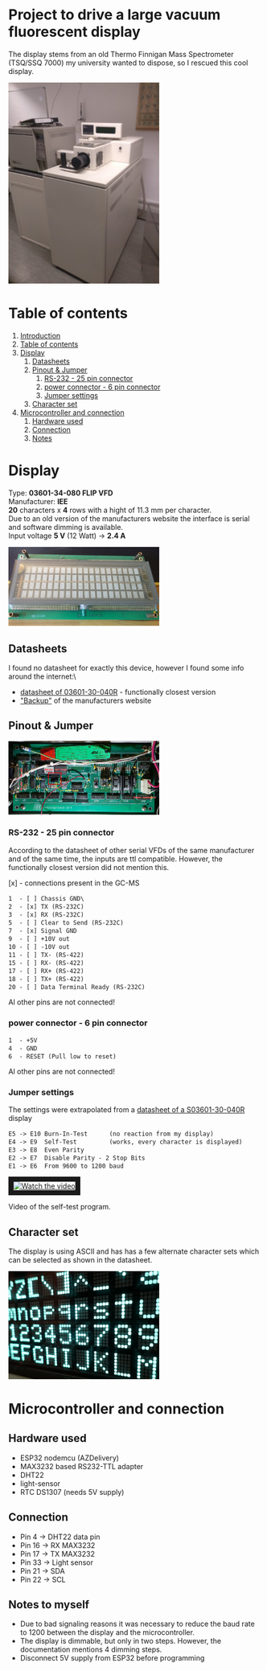 # Project to drive a large vacuum fluorescent display <div name="introduction" />

The display stems from an old Thermo Finnigan Mass Spectrometer (TSQ/SSQ 7000) my university wanted to dispose, so I rescued this cool display.

<img src="images/GC-MS.jpg" width="300" alt="TSQ/SSQ 7000"/>

# Table of contents <div name="toc" />
1. [Introduction](#introduction)
2. [Table of contents](#toc)
3. [Display](#Display)
    1. [Datasheets](#Datasheets)
    2. [Pinout & Jumper](#Pinout)
        1. [RS-232 - 25 pin connector](#25pin)
        2. [power connector - 6 pin connector](#6pin)
        3. [Jumper settings](#Jumper)
    3. [Character set](#Characters)
4. [Microcontroller and connection](#ESP32)
    1. [Hardware used](#hardware)
    2. [Connection](#connection)
    3. [Notes](#notes)

# Display <div name="Display" />
Type: **03601-34-080 FLIP VFD**\
Manufacturer: **IEE**\
**20** characters x **4** rows with a hight of 11.3 mm per character.\
Due to an old version of the manufacturers website the interface is serial and software dimming is available.\
Input voltage **5 V** (12 Watt) -> **2.4 A**

<img src="images/Display.jpg" width="300" alt="03601-34-080 FLIP VFD Front"/>

## Datasheets <div name="Datasheets" />
I found no datasheet for exactly this device, however I found some info around the internet:\
 - [datasheet of 03601-30-040R](https://www.farnell.com/datasheets/1681172.pdf) - functionally closest version
 - ["Backup"](https://datasheet.octopart.com/3601-26-240-IEE-datasheet-46887.pdf) of the manufacturers website

## Pinout & Jumper <div name="Pinout" />
<img src="images/back.jpg" width="300" alt="03601-34-080 FLIP VFD Back"/>

### RS-232 - 25 pin connector <div name="25pin" />
According to the datasheet of other serial VFDs of the same manufacturer and of the same time, the inputs are ttl compatible. However, the functionally closest version did not mention this.

[x] - connections present in the GC-MS
```
1  - [ ] Chassis GND\
2  - [x] TX (RS-232C)
3  - [x] RX (RS-232C)
5  - [ ] Clear to Send (RS-232C)
7  - [x] Signal GND
9  - [ ] +10V out
10 - [ ] -10V out
11 - [ ] TX- (RS-422)
15 - [ ] RX- (RS-422)
17 - [ ] RX+ (RS-422)
18 - [ ] TX+ (RS-422)
20 - [ ] Data Terminal Ready (RS-232C)
```
Al other pins are not connected!

### power connector - 6 pin connector <div name="6pin" />

```
1  - +5V
4  - GND
6  - RESET (Pull low to reset)
```
Al other pins are not connected!

### Jumper settings <div name="Jumper" />
The settings were extrapolated from a [datasheet of a S03601-30-040R](https://www.farnell.com/datasheets/1681172.pdf) display
```
E5 -> E10 Burn-In-Test      (no reaction from my display)
E4 -> E9  Self-Test         (works, every character is displayed)
E3 -> E8  Even Parity
E2 -> E7  Disable Parity - 2 Stop Bits
E1 -> E6  From 9600 to 1200 baud
```

<a href="http://www.youtube.com/watch?feature=player_embedded&v=xELaOZ6K31M" target="_blank">
 <img src="http://img.youtube.com/vi/xELaOZ6K31M/mqdefault.jpg" alt="Watch the video" width="300" border="10" />
</a>

Video of the self-test program.

## Character set <div name="Characters"/>
The display is using ASCII and has has a few alternate character sets which can be selected as shown in the datasheet.

<img src="images/Testmode.jpg" width="300" alt="Closeup & Self-Test"/>

# Microcontroller and connection <div name="ESP32" />

## Hardware used <div name="hardware" />

 - ESP32 nodemcu (AZDelivery)
 - MAX3232 based RS232-TTL adapter
 - DHT22
 - light-sensor
 - RTC DS1307 (needs 5V supply)

## Connection <div name="connection" />

 - Pin  4 -> DHT22 data pin
 - Pin 16 -> RX MAX3232
 - Pin 17 -> TX MAX3232
 - Pin 33 -> Light sensor
 - Pin 21 -> SDA
 - Pin 22 -> SCL

## Notes to myself <div name="notes" />

 - Due to bad signaling reasons it was necessary to reduce the baud rate to 1200 between the display and the microcontroller.
 - The display is dimmable, but only in two steps. However, the documentation mentions 4 dimming steps.
 - Disconnect 5V supply from ESP32 before programming